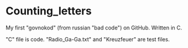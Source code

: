 # Counting_letters
My first "govnokod" (from russian "bad code") on GitHub. Written in C.

"C" file is code.
"Radio_Ga-Ga.txt" and "Kreuzfeuer" are test files.
